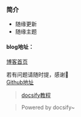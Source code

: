 
### 简介
- 随缘更新
- 随缘主题

#### blog地址：
[博客首页](https://jieyangxchen.github.io/notes/)

若有问题请随时提，感谢🙏   
[Github地址](https://github.com/jieyangxchen/notes)

  


> [docsify教程](https://docsify.js.org/#/zh-cn/quickstart)

>  Powered by docsify~  
